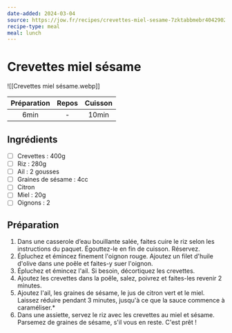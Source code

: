 ```yaml
---
date-added: 2024-03-04
source: https://jow.fr/recipes/crevettes-miel-sesame-7zktabbmebr4042902ug
recipe-type: meal
meal: lunch
---
```


# Crevettes miel sésame

![[Crevettes miel sésame.webp]]

| Préparation | Repos | Cuisson |
|:-----------:|:-----:|:-------:|
|    6min     |   -   |  10min  |

## Ingrédients

- [ ] Crevettes : 400g
- [ ] Riz : 280g
- [ ] Ail : 2 gousses
- [ ] Graines de sésame : 4cc
- [ ] Citron
- [ ] Miel : 20g
- [ ] Oignons : 2

## Préparation

1. Dans une casserole d’eau bouillante salée, faites cuire le riz selon les instructions du paquet. Égouttez-le en fin de cuisson. Réservez.
2. Épluchez et émincez finement l'oignon rouge. Ajoutez un filet d'huile d'olive dans une poêle et faites-y suer l'oignon.
3. Épluchez et émincez l'ail. Si besoin, décortiquez les crevettes.
4. Ajoutez les crevettes dans la poêle, salez, poivrez et faites-les revenir 2 minutes.
5. Ajoutez l'ail, les graines de sésame, le jus de citron vert et le miel. Laissez réduire pendant 3 minutes, jusqu'à ce que la sauce commence à caraméliser.*
6. Dans une assiette, servez le riz avec les crevettes au miel et sésame. Parsemez de graines de sésame, s'il vous en reste. C'est prêt !
